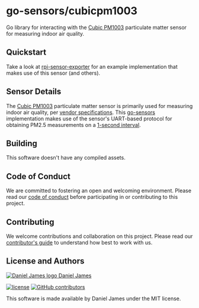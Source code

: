 # go-sensors/cubicpm1003

Go library for interacting with the [Cubic PM1003][cubicpm1003] particulate matter sensor for measuring indoor air quality.

## Quickstart

Take a look at [rpi-sensor-exporter][rpi-sensor-exporter] for an example implementation that makes use of this sensor (and others).

[rpi-sensor-exporter]: https://github.com/go-sensors/rpi-sensor-exporter

## Sensor Details

The [Cubic PM1003][cubicpm1003] particulate matter sensor is primarily used for measuring indoor air quality, per [vendor specifications][specs]. This [go-sensors] implementation makes use of the sensor's UART-based protocol for obtaining PM2.5 measurements on a [1-second interval](./defaults.go).

[cubicpm1003]: https://en.gassensor.com.cn/ParticulateMatterSensor/info_itemid_104.html
[specs]: ./docs/Cubic_PM1003_DS.pdf
[go-sensors]: https://github.com/go-sensors

## Building

This software doesn't have any compiled assets.

## Code of Conduct

We are committed to fostering an open and welcoming environment. Please read our [code of conduct](CODE_OF_CONDUCT.md) before participating in or contributing to this project.

## Contributing

We welcome contributions and collaboration on this project. Please read our [contributor's guide](CONTRIBUTING.md) to understand how best to work with us.

## License and Authors

[![Daniel James logo](https://secure.gravatar.com/avatar/eaeac922b9f3cc9fd18cb9629b9e79f6.png?size=16) Daniel James](https://github.com/thzinc)

[![license](https://img.shields.io/github/license/go-sensors/cubic-pm1003.svg)](https://github.com/go-sensors/cubic-pm1003/blob/master/LICENSE)
[![GitHub contributors](https://img.shields.io/github/contributors/go-sensors/cubic-pm1003.svg)](https://github.com/go-sensors/cubic-pm1003/graphs/contributors)

This software is made available by Daniel James under the MIT license.
